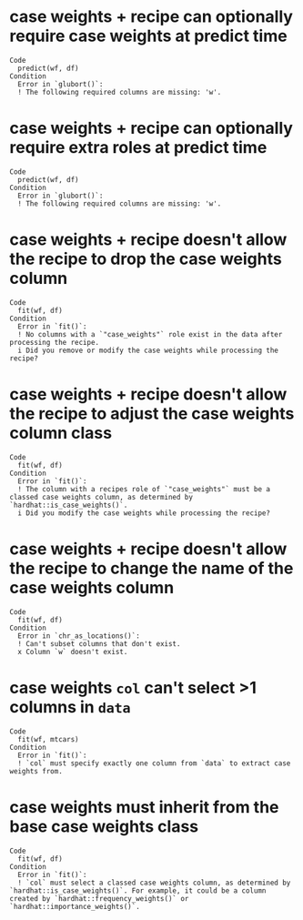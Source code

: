 # case weights + recipe can optionally require case weights at predict time

    Code
      predict(wf, df)
    Condition
      Error in `glubort()`:
      ! The following required columns are missing: 'w'.

# case weights + recipe can optionally require extra roles at predict time

    Code
      predict(wf, df)
    Condition
      Error in `glubort()`:
      ! The following required columns are missing: 'w'.

# case weights + recipe doesn't allow the recipe to drop the case weights column

    Code
      fit(wf, df)
    Condition
      Error in `fit()`:
      ! No columns with a `"case_weights"` role exist in the data after processing the recipe.
      i Did you remove or modify the case weights while processing the recipe?

# case weights + recipe doesn't allow the recipe to adjust the case weights column class

    Code
      fit(wf, df)
    Condition
      Error in `fit()`:
      ! The column with a recipes role of `"case_weights"` must be a classed case weights column, as determined by `hardhat::is_case_weights()`.
      i Did you modify the case weights while processing the recipe?

# case weights + recipe doesn't allow the recipe to change the name of the case weights column

    Code
      fit(wf, df)
    Condition
      Error in `chr_as_locations()`:
      ! Can't subset columns that don't exist.
      x Column `w` doesn't exist.

# case weights `col` can't select >1 columns in `data`

    Code
      fit(wf, mtcars)
    Condition
      Error in `fit()`:
      ! `col` must specify exactly one column from `data` to extract case weights from.

# case weights must inherit from the base case weights class

    Code
      fit(wf, df)
    Condition
      Error in `fit()`:
      ! `col` must select a classed case weights column, as determined by `hardhat::is_case_weights()`. For example, it could be a column created by `hardhat::frequency_weights()` or `hardhat::importance_weights()`.

